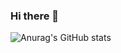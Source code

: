 ### Hi there 👋




![Anurag's GitHub stats](https://github-readme-stats.vercel.app/api?username=anuraghazra&show_icons=true&theme=radical)


